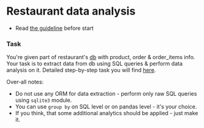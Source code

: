 # Restaurant data analysis

- Read [the guideline](https://github.com/mate-academy/py-task-guideline/blob/main/README.md) before start


### Task

You're given part of restaurant's [db](app/db.sqlite3) with product, order & order_items info.
Your task is to extract data from db using SQL queries & perform data analysis on it.
Detailed step-by-step task you will find [here](app/main.ipynb).

Over-all notes:
- Do not use any ORM for data extraction - perform only raw SQL queries using `sqlite3` module.
- You can use `group by` on SQL level or on pandas level - it's your choice.
- If you think, that some additional analytics should be applied - just make it.
